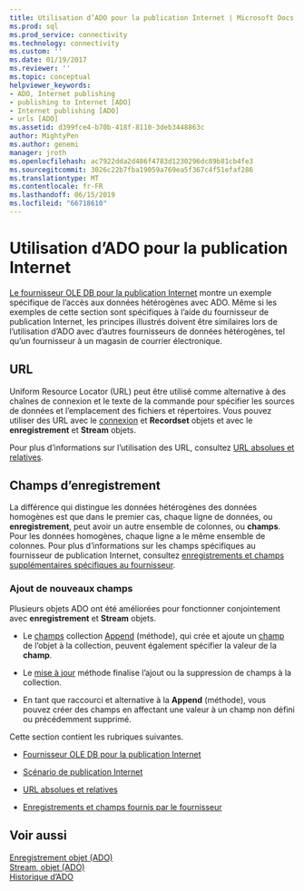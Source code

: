 ```yaml
---
title: Utilisation d’ADO pour la publication Internet | Microsoft Docs
ms.prod: sql
ms.prod_service: connectivity
ms.technology: connectivity
ms.custom: ''
ms.date: 01/19/2017
ms.reviewer: ''
ms.topic: conceptual
helpviewer_keywords:
- ADO, Internet publishing
- publishing to Internet [ADO]
- Internet publishing [ADO]
- urls [ADO]
ms.assetid: d399fce4-b70b-418f-8110-3deb3448863c
author: MightyPen
ms.author: genemi
manager: jroth
ms.openlocfilehash: ac7922dda2d486f4783d1230296dc89b81cb4fe3
ms.sourcegitcommit: 3026c22b7fba19059a769ea5f367c4f51efaf286
ms.translationtype: MT
ms.contentlocale: fr-FR
ms.lasthandoff: 06/15/2019
ms.locfileid: "66718610"
---
```

# <a name="using-ado-for-internet-publishing"></a>Utilisation d’ADO pour la publication Internet
[Le fournisseur OLE DB pour la publication Internet](../../../ado/guide/data/the-ole-db-provider-for-internet-publishing.md) montre un exemple spécifique de l’accès aux données hétérogènes avec ADO. Même si les exemples de cette section sont spécifiques à l’aide du fournisseur de publication Internet, les principes illustrés doivent être similaires lors de l’utilisation d’ADO avec d’autres fournisseurs de données hétérogènes, tel qu’un fournisseur à un magasin de courrier électronique.  
  
## <a name="urls"></a>URL  
 Uniform Resource Locator (URL) peut être utilisé comme alternative à des chaînes de connexion et le texte de la commande pour spécifier les sources de données et l’emplacement des fichiers et répertoires. Vous pouvez utiliser des URL avec le [connexion](../../../ado/reference/ado-api/connection-object-ado.md) et **Recordset** objets et avec le **enregistrement** et **Stream** objets.  
  
 Pour plus d’informations sur l’utilisation des URL, consultez [URL absolues et relatives](../../../ado/guide/data/absolute-and-relative-urls.md).  
  
## <a name="record-fields"></a>Champs d’enregistrement  
 La différence qui distingue les données hétérogènes des données homogènes est que dans le premier cas, chaque ligne de données, ou **enregistrement**, peut avoir un autre ensemble de colonnes, ou **champs**. Pour les données homogènes, chaque ligne a le même ensemble de colonnes. Pour plus d’informations sur les champs spécifiques au fournisseur de publication Internet, consultez [enregistrements et champs supplémentaires spécifiques au fournisseur](../../../ado/guide/data/records-and-provider-supplied-fields.md).  
  
### <a name="appending-new-fields"></a>Ajout de nouveaux champs  
 Plusieurs objets ADO ont été améliorées pour fonctionner conjointement avec **enregistrement** et **Stream** objets.  
  
-   Le [champs](../../../ado/reference/ado-api/fields-collection-ado.md) collection [Append](../../../ado/reference/ado-api/append-method-ado.md) (méthode), qui crée et ajoute un [champ](../../../ado/reference/ado-api/field-object.md) de l’objet à la collection, peuvent également spécifier la valeur de la **champ**.  
  
-   Le [mise à jour](../../../ado/reference/ado-api/update-method.md) méthode finalise l’ajout ou la suppression de champs à la collection.  
  
-   En tant que raccourci et alternative à la **Append** (méthode), vous pouvez créer des champs en affectant une valeur à un champ non défini ou précédemment supprimé.  
  
 Cette section contient les rubriques suivantes.  
  
-   [Fournisseur OLE DB pour la publication Internet](../../../ado/guide/data/the-ole-db-provider-for-internet-publishing.md)  
  
-   [Scénario de publication Internet](../../../ado/guide/data/internet-publishing-scenario.md)  
  
-   [URL absolues et relatives](../../../ado/guide/data/absolute-and-relative-urls.md)  
  
-   [Enregistrements et champs fournis par le fournisseur](../../../ado/guide/data/records-and-provider-supplied-fields.md)  
  
## <a name="see-also"></a>Voir aussi  
 [Enregistrement objet (ADO)](../../../ado/reference/ado-api/record-object-ado.md)   
 [Stream, objet (ADO)](../../../ado/reference/ado-api/stream-object-ado.md)   
 [Historique d’ADO](../../../ado/guide/ado-history.md)
